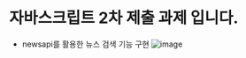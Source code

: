 # 자바스크립트 2차 제출 과제 입니다.
- newsapi를 활용한 뉴스 검색 기능 구현
![image](https://github.com/user-attachments/assets/46078733-81f6-407d-8155-3d208a426454)
